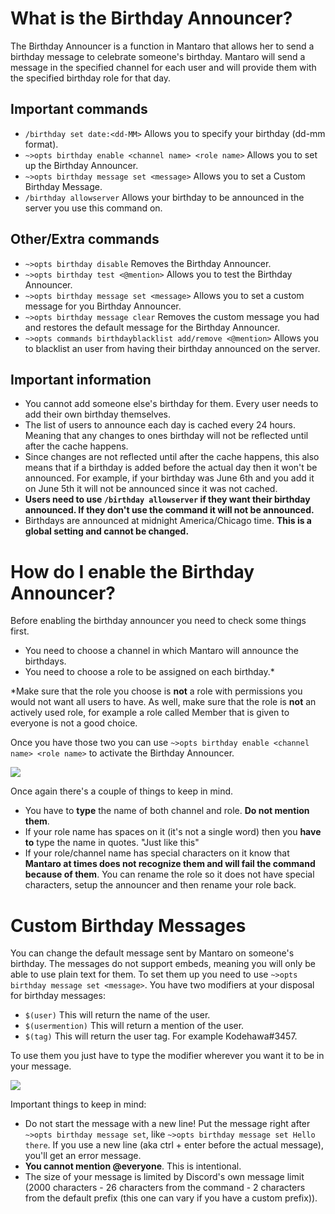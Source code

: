 # What is the Birthday Announcer?
The Birthday Announcer is a function in Mantaro that allows her to send a birthday message to celebrate someone's birthday. Mantaro will send a message in the specified channel for each user and will provide them with the specified birthday role for that day.

## Important commands
*   `/birthday set date:<dd-MM>` Allows you to specify your birthday (dd-mm format).
*   `~>opts birthday enable <channel name> <role name>` Allows you to set up the Birthday Announcer.
*   `~>opts birthday message set <message>` Allows you to set a Custom Birthday Message.
*   `/birthday allowserver` Allows your birthday to be announced in the server you use this command on.

## Other/Extra commands
*   `~>opts birthday disable` Removes the Birthday Announcer.
*   `~>opts birthday test <@mention>` Allows you to test the Birthday Announcer.
*   `~>opts birthday message set <message>` Allows you to set a custom message for you Birthday Announcer.
*   `~>opts birthday message clear` Removes the custom message you had and restores the default message for the Birthday Announcer.
*   `~>opts commands birthdayblacklist add/remove <@mention>` Allows you to blacklist an user from having their birthday announced on the server.

## Important information
*   You cannot add someone else's birthday for them. Every user needs to add their own birthday themselves.
*   The list of users to announce each day is cached every 24 hours. Meaning that any changes to ones birthday will not be reflected until after the cache happens.
*   Since changes are not reflected until after the cache happens, this also means that if a birthday is added before the actual day then it won't be announced. For example, if your birthday was June 6th and you add it on June 5th it will not be announced since it was not cached.
*   **Users need to use `/birthday allowserver` if they want their birthday announced. If they don't use the command it will not be announced.**
*   Birthdays are announced at midnight America/Chicago time. **This is a global setting and cannot be changed.**

# How do I enable the Birthday Announcer?
Before enabling the birthday announcer you need to check some things first.

*   You need to choose a channel in which Mantaro will announce the birthdays.
*   You need to choose a role to be assigned on each birthday.*

*Make sure that the role you choose is **not** a role with permissions you would not want all users to have. As well, make sure that the role is **not** an actively used role, for example a role called Member that is given to everyone is not a good choice.

Once you have those two you can use `~>opts birthday enable <channel name> <role name>` to activate the Birthday Announcer.

![](https://i.imgur.com/c1T9vAd.png)

Once again there's a couple of things to keep in mind.

*   You have to **type** the name of both channel and role. **Do not mention them**.
*   If your role name has spaces on it (it's not a single word) then you **have to** type the name in quotes. "Just like this"
*   If your role/channel name has special characters on it know that **Mantaro at times does not recognize them and will fail the command because of them**. You can rename the role so it does not have special characters, setup the announcer and then rename your role back.

# Custom Birthday Messages
You can change the default message sent by Mantaro on someone's birthday. The messages do not support embeds, meaning you will only be able to use plain text for them. To set them up you need to use `~>opts birthday message set <message>`. You have two modifiers at your disposal for birthday messages:

*   `$(user)` This will return the name of the user.
*   `$(usermention)` This will return a mention of the user.
*   `$(tag)` This will return the user tag. For example Kodehawa#3457.

To use them you just have to type the modifier wherever you want it to be in your message.

![](https://i.imgur.com/eoM44Qg.png)

Important things to keep in mind:

*   Do not start the message with a new line! Put the message right after `~>opts birthday message set`, like `~>opts birthday message set Hello there`. If you use a new line (aka ctrl + enter before the actual message), you'll get an error message.
*   **You cannot mention @everyone**. This is intentional.
*   The size of your message is limited by Discord's own message limit (2000 characters - 26 characters from the command - 2 characters from the default prefix (this one can vary if you have a custom prefix)).









